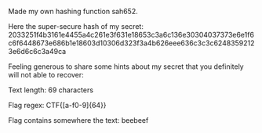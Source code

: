 Made my own hashing function sah652.

Here the super-secure hash of my secret: 2033251f4b3161e4455a4c261e3f631e18653c3a6c136e30304037373e6e1f6c6f6448673e686b1e18603d10306d323f3a4b626eee636c3c3c62483592123e6d6c6c3a49ca

Feeling generous to share some hints about my secret that you definitely will not able to recover:

Text length: 69 characters

Flag regex: CTF\{[a-f0-9]{64}\}

Flag contains somewhere the text: beebeef
